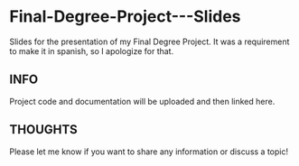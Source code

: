 # Final-Degree-Project---Slides
Slides for the presentation of my Final Degree Project.  It was a requirement to make it in spanish, so I apologize for that.

## INFO
Project code and documentation will be uploaded and then linked here. 

## THOUGHTS
Please let me know if you want to share any information or discuss a topic!
